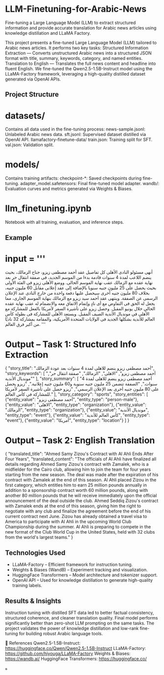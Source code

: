 # LLM-Finetuning-for-Arabic-News
 Fine-tuning a Large Language Model (LLM) to extract structured information and provide accurate translation for Arabic news articles using knowledge distillation and LLaMA Factory.

This project presents a fine-tuned Large Language Model (LLM) tailored to Arabic news articles. It performs two key tasks:
Structured Information Extraction — Converts unstructured Arabic news into a structured JSON format with title, summary, keywords, category, and named entities.
Translation to English — Translates the full news content and headline into fluent English.
We fine-tuned the Qwen2.5-1.5B-Instruct model using the LLaMA-Factory framework, leveraging a high-quality distilled dataset generated via OpenAI APIs.


## Project Structure
# datasets/
  Contains all data used in the fine-tuning process:
  news-sample.jsonl: Unlabeled Arabic news data.
  sft.jsonl: Supervised dataset distilled via OpenAI API.
  llamafactory-finetune-data/
       train.json: Training split for SFT.
       val.json: Validation split.

# models/
  Contains training artifacts:
  checkpoint-*: Saved checkpoints during fine-tuning.
  adapter_model.safetensors: Final fine-tuned model adapter.
  wandb/: Evaluation curves and metrics generated via Weights & Biases.

# llm_finetuning.ipynb
Notebook with all training, evaluation, and inference steps.


## Example
# input = '''
أنهى مسئولو النادى الأهلى كل تفاصيل عقد أحمد مصطفى زيزو، جناح الزمالك، بحيث ينضم اللاعب لمدة 4 سنوات قادمة بدءا من الموسم الجديد، فى صفقة انتقال حر بعد نهاية عقده مع الزمالك عقب نهاية الموسم الحالى.
ووضع الأهلى زيزو فى الفئة الأولى بحيث يحصل على 25 مليون جنيه سنويا بالإضافة إلى عقد إعلانى مقابل 60 مليون جنيه، بخلاف 80 مليون جنيه أخرى سيحصل عليها دفعة واحدة من خارج النادى عند الإعلان الرسمى عن الصفقة.
وينتهى عقد أحمد سيد زيزو مع الزمالك بنهاية الموسم الجارى، مما يجعل له الحق فى التفاوض مع أى نادٍ وإتمام الاتفاق معه والانضمام له عقب نهاية عقده الحالي خلال يونيو المقبل.
وحصل زيزو على تأشيرة السفر لأمريكا بالفعل للمشاركة مع الأهلى في مونديال الأندية الصيف المقبل.
ويستعد الأهلى للمشاركة فى بطولة كأس العالم للأندية بشكلها الجديد فى الولايات المتحدة الأمريكية، والمقامة بمشاركة 32 ناديًا من أكبر فرق العالم.
'''
# Output – Task 1: Structured Info Extraction
  {
   "story_title": "أحمد مصطفى زيزو ينضم للاهلى لمدة 4 سنوات بعد عودة الزمالك",
   "story_keywords": [
     "أحمد مصطفى زيزو",
     "الاهلى",
     "الزمالك",
     "صفقة انتقال حر",
     "مونديال الأندية"
   ],
   "story_summary": [
     "أحمد مصطفى زيزو ينضم للاهلى لمدة 4 سنوات.",
     "الصفقة تتضمن 25 مليون جنيه سنوية و60 مليون جنيه إعلانية.",
     "زيزو يحصل على 80 مليون جنيه أخرى بعد الإعلان الرسمي.",
     "زيزو حصل على تأشيرة السفر لأمريكا للمشاركة في كأس العالم."
   ],
   "story_category": "sports",
   "story_entities": [
     {"entity_value": "أحمد مصطفى زيزو", "entity_type": "person-male"},
     {"entity_value": "الاهلى", "entity_type": "organization"},
     {"entity_value": "الزمالك", "entity_type": "organization"},
     {"entity_value": "مونديال الأندية", "entity_type": "event"},
     {"entity_value": "كأس العالم للأندية", "entity_type": "event"},
     {"entity_value": "أمريكا", "entity_type": "location"}
   ]
 }

 # Output – Task 2: English Translation
 {
  "translated_title": "Ahmed Samy Zizou's Contract with Al Ahli Ends After Four Years",
  "translated_content": "The officials of Al Ahli have finalized all details regarding Ahmed Samy Zizou's contract with Zamalek, who is a midfielder for the Cairo club, allowing him to join the team for four years starting from the new season. The deal was made after the expiration of his contract with Zamalek at the end of this season.
Al Ahli placed Zizou in the first category, which entitles him to earn 25 million pounds annually in addition to a sponsorship contract worth 60 million pounds, along with another 80 million pounds that he will receive immediately upon the official announcement of the deal outside the club.
Ahmed Seddiq Zizou's contract with Zamalek ends at the end of this season, giving him the right to negotiate with any club and finalize the agreement before the end of his current contract next June.
Zizou has already obtained a travel visa to America to participate with Al Ahli in the upcoming World Club Championship during the summer.
Al Ahli is preparing to compete in the new format of the Club World Cup in the United States, held with 32 clubs from the world's largest teams."
}


## Technologies Used
- LLaMA-Factory – Efficient framework for instruction tuning.
- Weights & Biases (WandB) – Experiment tracking and visualization.
- HuggingFace Transformers – Model architecture and tokenizer support.
- OpenAI API – Used for knowledge distillation to generate high-quality training labels.

## Results & Insights
Instruction tuning with distilled SFT data led to better factual consistency, structured coherence, and cleaner translation quality.
Final model performs significantly better than zero-shot LLM prompting on the same tasks.
The project validates the power of knowledge distillation and low-rank fine-tuning for building robust Arabic language tools.


📌 References
Qwen2.5-1.5B-Instruct: https://huggingface.co/Qwen/Qwen2.5-1.5B-Instruct
LLaMA-Factory: https://github.com/hiyouga/LLaMA-Factory
Weights & Biases: https://wandb.ai/
HuggingFace Transformers: https://huggingface.co/




 
 ه
